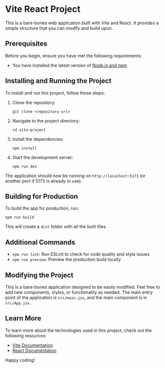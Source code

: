 # Vite React Project

This is a bare-bones web application built with Vite and React. It provides a simple structure that you can modify and build upon.

## Prerequisites

Before you begin, ensure you have met the following requirements:

* You have installed the latest version of [Node.js and npm](https://nodejs.org/en/download/)

## Installing and Running the Project

To install and run this project, follow these steps:

1. Clone the repository:
   ```
   git clone <repository-url>
   ```

2. Navigate to the project directory:
   ```
   cd vite-project
   ```

3. Install the dependencies:
   ```
   npm install
   ```

4. Start the development server:
   ```
   npm run dev
   ```

The application should now be running on `http://localhost:5173` (or another port if 5173 is already in use).

## Building for Production

To build the app for production, run:

```
npm run build
```

This will create a `dist` folder with all the built files.

## Additional Commands

- `npm run lint`: Run ESLint to check for code quality and style issues
- `npm run preview`: Preview the production build locally

## Modifying the Project

This is a bare-bones application designed to be easily modified. Feel free to add new components, styles, or functionality as needed. The main entry point of the application is `src/main.jsx`, and the main component is in `src/App.jsx`.

## Learn More

To learn more about the technologies used in this project, check out the following resources:

- [Vite Documentation](https://vitejs.dev/)
- [React Documentation](https://reactjs.org/)

Happy coding!